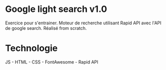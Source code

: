 # Google light search v1.0
Exercice pour s'entrainer.
Moteur de recherche utilisant Rapid API avec l'API de google search.
Réalisé from scratch.

# Technologie
JS - HTML - CSS - FontAwesome - Rapid API
